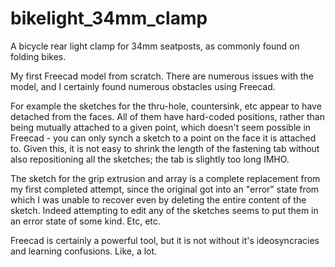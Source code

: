 # bikelight_34mm_clamp
A bicycle rear light clamp for 34mm seatposts, as commonly found on folding bikes.

My first Freecad model from scratch.
There are numerous issues with the model, and I certainly found numerous obstacles using Freecad.

For example the sketches for the thru-hole, countersink, etc appear to have detached from the faces.
All of them have hard-coded positions, rather than being mutually attached to a given point, which doesn't seem possible in Freecad - you can only synch a sketch to a point on the face it is attached to.
Given this, it is not easy to shrink the length of the fastening tab without also repositioning all the sketches; the tab is slightly too long IMHO.

The sketch for the grip extrusion and array is a complete replacement from my first completed attempt, since the original got into an "error" state from which I was unable to recover even by deleting the entire content of the sketch.  Indeed attempting to edit any of the sketches seems to put them in an error state of some kind.  Etc, etc.

Freecad is certainly a powerful tool, but it is not without it's ideosyncracies and learning confusions.  Like, a lot.
